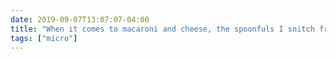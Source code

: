 ```yaml
---
date: 2019-09-07T13:07:07-04:00
title: "When it comes to macaroni and cheese, the spoonfuls I snitch from the pot while serving my kid lunch taste better than any of my own childhood memories of it."
tags: ["micro"]
---
```

